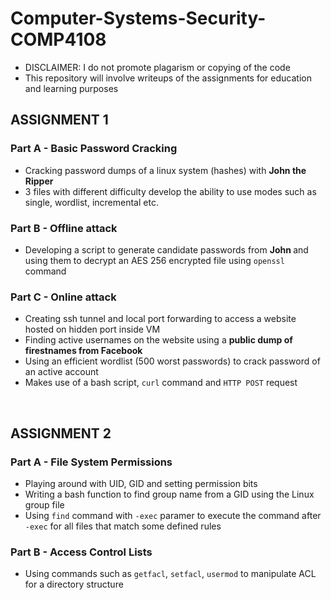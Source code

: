 # Computer-Systems-Security-COMP4108

- DISCLAIMER: I do not promote plagarism or copying of the code
- This repository will involve writeups of the assignments for education and learning purposes 

## ASSIGNMENT 1
### Part A - Basic Password Cracking
- Cracking password dumps of a linux system (hashes) with <b>John the Ripper</b>
- 3 files with different difficulty develop the ability to use modes such as single, wordlist, incremental etc. 

### Part B - Offline attack
- Developing a script to generate candidate passwords from <b> John </b> and using them to decrypt an AES 256 encrypted file using ```openssl``` command

### Part C - Online attack
- Creating ssh tunnel and local port forwarding to access a website hosted on hidden port inside VM
- Finding active usernames on the website using a <b> public dump of firestnames from Facebook </b> 
- Using an efficient wordlist (500 worst passwords) to crack password of an active account
- Makes use of a bash script, ```curl``` command and ```HTTP POST``` request

<br>

## ASSIGNMENT 2
### Part A - File System Permissions 
- Playing around with UID, GID and setting permission bits 
- Writing a bash function to find group name from a GID using the Linux group file
- Using ```find``` command with ```-exec``` paramer to execute the command after ```-exec``` for all files that match some defined rules

### Part B - Access Control Lists
- Using commands such as ```getfacl```, ```setfacl```, ```usermod``` to manipulate ACL for a directory structure
